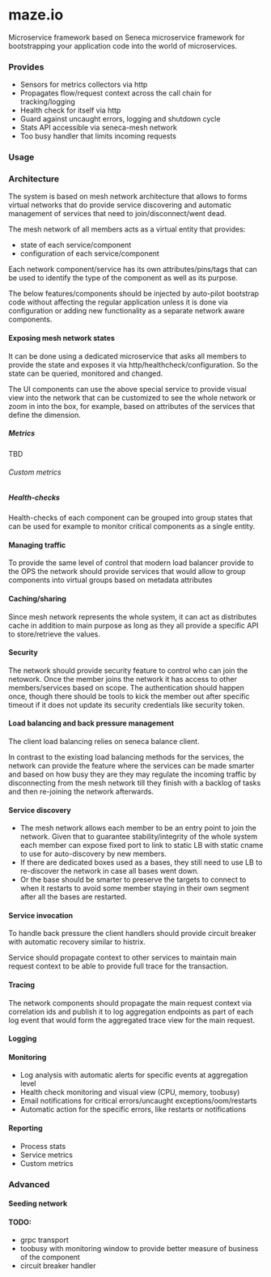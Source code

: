maze.io
==========

Microservice framework based on Seneca microservice framework for bootstrapping your application code into the world of microservices.

### Provides

* Sensors for metrics collectors via http
* Propagates flow/request context across the call chain for tracking/logging
* Health check for itself via http
* Guard against uncaught errors, logging and shutdown cycle
* Stats API accessible via seneca-mesh network
* Too busy handler that limits incoming requests

### Usage

### Architecture

The system is based on mesh network architecture that allows to forms virtual networks that do provide service discovering and automatic management of services that need to join/disconnect/went dead.

The mesh network of all members acts as a virtual entity that provides:
* state of each service/component
* configuration of each service/component

Each network component/service has its own attributes/pins/tags that can be used to identify the type of the component as well as its purpose.

The below features/components should be injected by auto-pilot bootstrap code without affecting the regular application unless it is done via configuration or adding new functionality as a separate network aware components.

#### Exposing mesh network states

It can be done using a dedicated microservice that asks all members to provide the state and exposes it via http/healthcheck/configuration. So the state can be queried, monitored and changed.

The UI components can use the above special service to provide visual view into the network that can be customized to see the whole network or zoom in into the box, for example, based on attributes of the services that define the dimension.

##### Metrics

TBD

###### Custom metrics

##### Health-checks

Health-checks of each component can be grouped into group states that can be used for example to monitor critical components as a single entity.

#### Managing traffic

To provide the same level of control that modern load balancer provide to the OPS the network should provide services that would allow to group components into virtual groups based on metadata attributes

#### Caching/sharing

Since mesh network represents the whole system, it can act as distributes cache in addition to main purpose as long as they all provide a specific API to store/retrieve the values.

#### Security

The network should provide security feature to control who can join the netowork.
Once the member joins the network it has access to other members/services based on scope.
The authentication should happen once, though there should be tools to kick the member out after specific timeout if it does not update its security credentials like security token.

#### Load balancing and back pressure management

The client load balancing relies on seneca balance client.

In contrast to the existing load balancing methods for the services, the network can provide the feature where the services can be made smarter and based on how busy they are they may regulate the incoming traffic by disconnecting from the mesh network till they finish with a backlog of tasks and then re-joining the network afterwards.

#### Service discovery

* The mesh network allows each member to be an entry point to join the network.
Given that to guarantee stability/integrity of the whole system each member can expose fixed port to link to static LB with static cname to use for auto-discovery by new members.
* If there are dedicated boxes used as a bases, they still need to use LB to re-discover the network in case all bases went down.
* Or the base should be smarter to preserve the targets to connect to when it restarts to avoid some member staying in their own segment after all the bases are restarted.

#### Service invocation

To handle back pressure the client handlers should provide circuit breaker with automatic recovery similar to histrix.

Service should propagate context to other services to maintain main request context to be able to provide full trace for the transaction.

#### Tracing

The network components should propagate the main request context via correlation ids and publish it to log aggregation endpoints as part of each log event that would form the aggregated trace view for the main request.

#### Logging

#### Monitoring

* Log analysis with automatic alerts for specific events at aggregation level
* Health check monitoring and visual view (CPU, memory, toobusy)
* Email notifications for critical errors/uncaught exceptions/oom/restarts
* Automatic action for the specific errors, like restarts or notifications

#### Reporting

* Process stats
* Service metrics
* Custom metrics

### Advanced

#### Seeding network

#### TODO:
* grpc transport
* toobusy with monitoring window to provide better measure of business of the component
* circuit breaker handler
